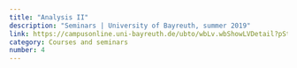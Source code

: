 ```yaml
---
title: "Analysis II"
description: "Seminars | University of Bayreuth, summer 2019"
link: https://campusonline.uni-bayreuth.de/ubto/wbLv.wbShowLVDetail?pStpSpNr=248184
category: Courses and seminars
number: 4
---
```

